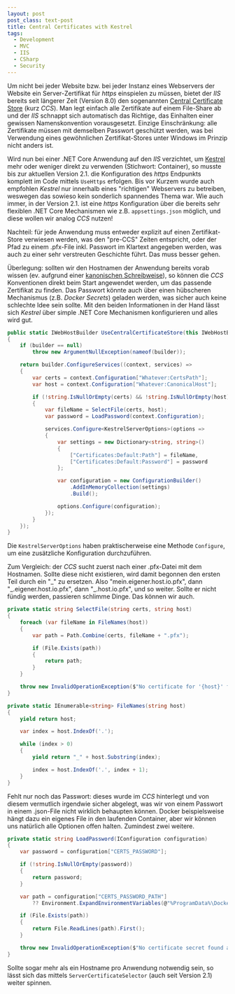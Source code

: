 ```yaml
---
layout: post
post_class: text-post
title: Central Certificates with Kestrel
tags:
  - Development
  - MVC
  - IIS
  - CSharp
  - Security
---
```


Um nicht bei jeder Website bzw. bei jeder Instanz eines Webservers der Website ein Server-Zertifikat für *https* einspielen zu müssen, bietet der *IIS* bereits seit längerer Zeit (Version 8.0) den sogenannten [Central Certificate Store][0] (kurz *CCS*). Man legt einfach alle Zertifikate auf einem File-Share ab und der *IIS* schnappt sich automatisch das Richtige, das Einhalten einer gewissen Namenskonvention vorausgesetzt. Einzige Einschränkung: alle Zertifikate müssen mit demselben Passwort geschützt werden, was bei Verwendung eines gewöhnlichen Zertifikat-Stores unter Windows im Prinzip nicht anders ist.

Wird nun bei einer .NET Core Anwendung auf den *IIS* verzichtet, um [Kestrel][1] mehr oder weniger direkt zu verwenden (Stichwort: Container), so musste bis zur aktuellen Version 2.1. die Konfiguration des *https* Endpunkts komplett im Code mittels `UseHttps` erfolgen. Bis vor Kurzem wurde auch empfohlen *Kestrel* nur innerhalb eines "richtigen" Webservers zu betreiben, weswegen das sowieso kein sonderlich spannendes Thema war. Wie auch immer, in der Version 2.1. ist eine *https* Konfiguration über die bereits sehr flexiblen .NET Core Mechanismen wie z.B. `appsettings.json` möglich, und diese wollen wir analog *CCS* nutzen!

Nachteil: für jede Anwendung muss entweder explizit auf einen Zertifikat-Store verwiesen werden, was den "pre-CCS" Zeiten entspricht, oder der Pfad zu einem .pfx-File inkl. Passwort im Klartext angegeben werden, was auch zu einer sehr verstreuten Geschichte führt. Das muss besser gehen.

Überlegung: sollten wir den Hostnamen der Anwendung bereits vorab wissen (ev. aufgrund einer [kanonischen Schreibweise][2]), so können die *CCS* Konventionen direkt beim Start angewendet werden, um das passende Zertifikat zu finden. Das Passwort könnte auch über einen hübscheren Mechanismus (z.B. *Docker Secrets*) geladen werden, was sicher auch keine schlechte Idee sein sollte. Mit den beiden Informationen in der Hand lässt sich *Kestrel* über simple .NET Core Mechanismen konfigurieren und alles wird gut.

```csharp
public static IWebHostBuilder UseCentralCertificateStore(this IWebHostBuilder builder)
{
    if (builder == null)
        throw new ArgumentNullException(nameof(builder));

    return builder.ConfigureServices((context, services) =>
    {
        var certs = context.Configuration["Whatever:CertsPath"];
        var host = context.Configuration["Whatever:CanonicalHost"];

        if (!string.IsNullOrEmpty(certs) && !string.IsNullOrEmpty(host))
        {
            var fileName = SelectFile(certs, host);
            var password = LoadPassword(context.Configuration);

            services.Configure<KestrelServerOptions>(options =>
            {
                var settings = new Dictionary<string, string>()
                {
                    ["Certificates:Default:Path"] = fileName,
                    ["Certificates:Default:Password"] = password
                };

                var configuration = new ConfigurationBuilder()
                    .AddInMemoryCollection(settings)
                    .Build();

                options.Configure(configuration);
            });
        }
    });
}
```

Die `KestrelServerOptions` haben praktischerweise eine Methode `Configure`, um eine zusätzliche Konfiguration durchzuführen.

Zum Vergleich: der *CCS* sucht zuerst nach einer .pfx-Datei mit dem Hostnamen. Sollte diese nicht existieren, wird damit begonnen den ersten Teil durch ein "\_" zu ersetzen. Also "mein.eigener.host.io.pfx", dann "\_.eigener.host.io.pfx", dann "\_.host.io.pfx", und so weiter. Sollte er nicht fündig werden, passieren schlimme Dinge. Das können wir auch.

```csharp
private static string SelectFile(string certs, string host)
{
    foreach (var fileName in FileNames(host))
    {
        var path = Path.Combine(certs, fileName + ".pfx");

        if (File.Exists(path))
        {
            return path;
        }
    }

    throw new InvalidOperationException($"No certificate for '{host}' found at '{certs}'.");
}

private static IEnumerable<string> FileNames(string host)
{
    yield return host;

    var index = host.IndexOf('.');

    while (index > 0)
    {
        yield return "_" + host.Substring(index);

        index = host.IndexOf('.', index + 1);
    }
}
```

Fehlt nur noch das Passwort: dieses wurde im *CCS* hinterlegt und von diesem vermutlich irgendwie sicher abgelegt, was wir von einem Passwort in einem .json-File nicht wirklich behaupten können. Docker beispielsweise hängt dazu ein eigenes File in den laufenden Container, aber wir können uns natürlich alle Optionen offen halten. Zumindest zwei weitere.

```csharp
private static string LoadPassword(IConfiguration configuration)
{
    var password = configuration["CERTS_PASSWORD"];

    if (!string.IsNullOrEmpty(password))
    {
        return password;
    }

    var path = configuration["CERTS_PASSWORD_PATH"]
        ?? Environment.ExpandEnvironmentVariables(@"%ProgramData%\Docker\secrets\certs_password");

    if (File.Exists(path))
    {
        return File.ReadLines(path).First();
    }

    throw new InvalidOperationException($"No certificate secret found at '{path}'.");
}
```

Sollte sogar mehr als ein Hostname pro Anwendung notwendig sein, so lässt sich das mittels `ServerCertificateSelector` (auch seit Version 2.1) weiter spinnen.


[0]: https://docs.microsoft.com/en-us/iis/web-hosting/scenario-build-a-web-farm-with-iis-servers/configuring-step-4-configure-ssl-central-certificate-store
[1]: https://docs.microsoft.com/en-us/aspnet/core/fundamentals/servers/kestrel
[2]: /2017/06/25/canonical-host-names-with-asp-net-core/
